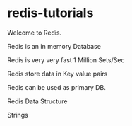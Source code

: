 # redis-tutorials

Welcome to Redis.

Redis is an in memory Database

Redis is very very fast 1 Million Sets/Sec

Redis store data in Key value pairs

Redis can be used as primary DB.

Redis Data Structure

Strings
